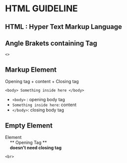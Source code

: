 # HTML GUIDELINE


## HTML : Hyper Text Markup Language

## Angle Brakets containing Tag
```
<>
```

## Markup Element
Opening tag + content + Closing tag
```
<body> Something inside here </body> 
```
* ```<body>``` : opening body tag
* ```Something inside here```: content
* ```</body>```: closing body tag

## Empty Element
Element <br>
&nbsp;&nbsp;&nbsp; ** Opening Tag ** <br>
&nbsp;&nbsp;&nbsp; **doesn't need closing tag**
```
<br>
```
